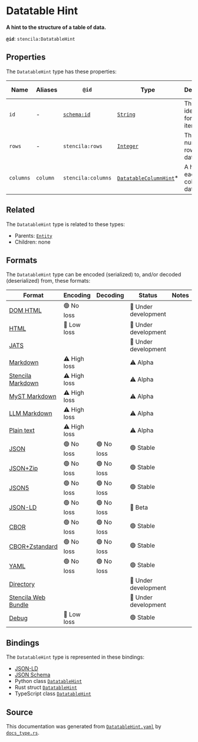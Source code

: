 # Datatable Hint

**A hint to the structure of a table of data.**

**`@id`**: `stencila:DatatableHint`

## Properties

The `DatatableHint` type has these properties:

| Name      | Aliases  | `@id`                                | Type                                                                                                                         | Description                     | Inherited from                                                                                   |
| --------- | -------- | ------------------------------------ | ---------------------------------------------------------------------------------------------------------------------------- | ------------------------------- | ------------------------------------------------------------------------------------------------ |
| `id`      | -        | [`schema:id`](https://schema.org/id) | [`String`](https://github.com/stencila/stencila/blob/main/docs/reference/schema/data/string.md)                              | The identifier for this item.   | [`Entity`](https://github.com/stencila/stencila/blob/main/docs/reference/schema/other/entity.md) |
| `rows`    | -        | `stencila:rows`                      | [`Integer`](https://github.com/stencila/stencila/blob/main/docs/reference/schema/data/integer.md)                            | The number of rows of data.     | -                                                                                                |
| `columns` | `column` | `stencila:columns`                   | [`DatatableColumnHint`](https://github.com/stencila/stencila/blob/main/docs/reference/schema/data/datatable-column-hint.md)* | A hint for each column of data. | -                                                                                                |

## Related

The `DatatableHint` type is related to these types:

- Parents: [`Entity`](https://github.com/stencila/stencila/blob/main/docs/reference/schema/other/entity.md)
- Children: none

## Formats

The `DatatableHint` type can be encoded (serialized) to, and/or decoded (deserialized) from, these formats:

| Format                                                                                               | Encoding     | Decoding  | Status              | Notes |
| ---------------------------------------------------------------------------------------------------- | ------------ | --------- | ------------------- | ----- |
| [DOM HTML](https://github.com/stencila/stencila/blob/main/docs/reference/formats/dom.html.md)        | 🟢 No loss    |           | 🚧 Under development |       |
| [HTML](https://github.com/stencila/stencila/blob/main/docs/reference/formats/html.md)                | 🔷 Low loss   |           | 🚧 Under development |       |
| [JATS](https://github.com/stencila/stencila/blob/main/docs/reference/formats/jats.md)                |              |           | 🚧 Under development |       |
| [Markdown](https://github.com/stencila/stencila/blob/main/docs/reference/formats/markdown.md)        | ⚠️ High loss |           | ⚠️ Alpha            |       |
| [Stencila Markdown](https://github.com/stencila/stencila/blob/main/docs/reference/formats/smd.md)    | ⚠️ High loss |           | ⚠️ Alpha            |       |
| [MyST Markdown](https://github.com/stencila/stencila/blob/main/docs/reference/formats/myst.md)       | ⚠️ High loss |           | ⚠️ Alpha            |       |
| [LLM Markdown](https://github.com/stencila/stencila/blob/main/docs/reference/formats/llmd.md)        | ⚠️ High loss |           | ⚠️ Alpha            |       |
| [Plain text](https://github.com/stencila/stencila/blob/main/docs/reference/formats/text.md)          | ⚠️ High loss |           | ⚠️ Alpha            |       |
| [JSON](https://github.com/stencila/stencila/blob/main/docs/reference/formats/json.md)                | 🟢 No loss    | 🟢 No loss | 🟢 Stable            |       |
| [JSON+Zip](https://github.com/stencila/stencila/blob/main/docs/reference/formats/json.zip.md)        | 🟢 No loss    | 🟢 No loss | 🟢 Stable            |       |
| [JSON5](https://github.com/stencila/stencila/blob/main/docs/reference/formats/json5.md)              | 🟢 No loss    | 🟢 No loss | 🟢 Stable            |       |
| [JSON-LD](https://github.com/stencila/stencila/blob/main/docs/reference/formats/jsonld.md)           | 🟢 No loss    | 🟢 No loss | 🔶 Beta              |       |
| [CBOR](https://github.com/stencila/stencila/blob/main/docs/reference/formats/cbor.md)                | 🟢 No loss    | 🟢 No loss | 🟢 Stable            |       |
| [CBOR+Zstandard](https://github.com/stencila/stencila/blob/main/docs/reference/formats/cbor.zstd.md) | 🟢 No loss    | 🟢 No loss | 🟢 Stable            |       |
| [YAML](https://github.com/stencila/stencila/blob/main/docs/reference/formats/yaml.md)                | 🟢 No loss    | 🟢 No loss | 🟢 Stable            |       |
| [Directory](https://github.com/stencila/stencila/blob/main/docs/reference/formats/directory.md)      |              |           | 🚧 Under development |       |
| [Stencila Web Bundle](https://github.com/stencila/stencila/blob/main/docs/reference/formats/swb.md)  |              |           | 🚧 Under development |       |
| [Debug](https://github.com/stencila/stencila/blob/main/docs/reference/formats/debug.md)              | 🔷 Low loss   |           | 🟢 Stable            |       |

## Bindings

The `DatatableHint` type is represented in these bindings:

- [JSON-LD](https://stencila.org/DatatableHint.jsonld)
- [JSON Schema](https://stencila.org/DatatableHint.schema.json)
- Python class [`DatatableHint`](https://github.com/stencila/stencila/blob/main/python/python/stencila/types/datatable_hint.py)
- Rust struct [`DatatableHint`](https://github.com/stencila/stencila/blob/main/rust/schema/src/types/datatable_hint.rs)
- TypeScript class [`DatatableHint`](https://github.com/stencila/stencila/blob/main/ts/src/types/DatatableHint.ts)

## Source

This documentation was generated from [`DatatableHint.yaml`](https://github.com/stencila/stencila/blob/main/schema/DatatableHint.yaml) by [`docs_type.rs`](https://github.com/stencila/stencila/blob/main/rust/schema-gen/src/docs_type.rs).
